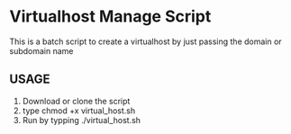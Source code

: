Virtualhost Manage Script
===========

This is a batch script to create a virtualhost by just passing the domain or subdomain name

## USAGE ##

1. Download or clone the script
2. type chmod +x virtual_host.sh
3. Run by typping ./virtual_host.sh
